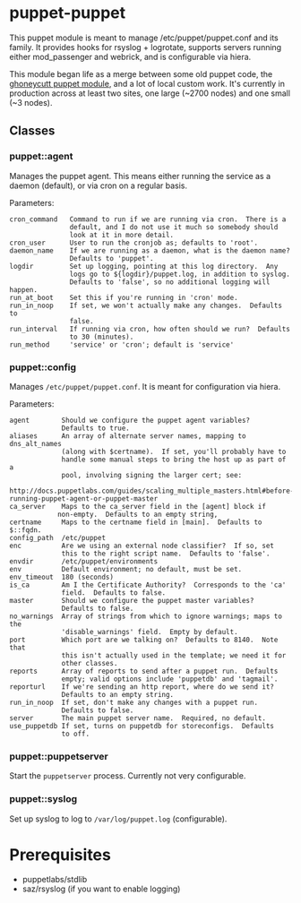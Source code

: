 # puppet-puppet

This puppet module is meant to manage /etc/puppet/puppet.conf and its
family.  It provides hooks for rsyslog + logrotate, supports servers
running either mod\_passenger and webrick, and is configurable via hiera.

This module began life as a merge between
some old puppet code, the [ghoneycutt puppet
module](https://github.com/ghoneycutt/puppet-module-puppet), and a lot
of local custom work.  It's currently in production across at least two
sites, one large (~2700 nodes) and one small (~3 nodes).

## Classes

### puppet::agent

Manages the puppet agent.  This means either running the service as a
daemon (default), or via cron on a regular basis.

Parameters:

    cron_command   Command to run if we are running via cron.  There is a
                   default, and I do not use it much so somebody should
                   look at it in more detail.
    cron_user      User to run the cronjob as; defaults to 'root'.
    daemon_name    If we are running as a daemon, what is the daemon name?
                   Defaults to 'puppet'.
    logdir         Set up logging, pointing at this log directory.  Any
                   logs go to ${logdir}/puppet.log, in addition to syslog.
                   Defaults to 'false', so no additional logging will happen.
    run_at_boot    Set this if you're running in 'cron' mode.
    run_in_noop    If set, we won't actually make any changes.  Defaults to
                   false.
    run_interval   If running via cron, how often should we run?  Defaults
                   to 30 (minutes).
    run_method     'service' or 'cron'; default is 'service'

### puppet::config

Manages `/etc/puppet/puppet.conf`.  It is meant for configuration via hiera.

Parameters:

    agent        Should we configure the puppet agent variables?
                 Defaults to true.
    aliases      An array of alternate server names, mapping to dns_alt_names
                 (along with $certname).  If set, you'll probably have to
                 handle some manual steps to bring the host up as part of a
                 pool, involving signing the larger cert; see:
                     http://docs.puppetlabs.com/guides/scaling_multiple_masters.html#before-running-puppet-agent-or-puppet-master
    ca_server    Maps to the ca_server field in the [agent] block if
                non-empty.  Defaults to an empty string,
    certname     Maps to the certname field in [main].  Defaults to $::fqdn.
    config_path  /etc/puppet
    enc          Are we using an external node classifier?  If so, set
                 this to the right script name.  Defaults to 'false'.
    envdir       /etc/puppet/environments
    env          Default environment; no default, must be set.
    env_timeout  180 (seconds)
    is_ca        Am I the Certificate Authority?  Corresponds to the 'ca'
                 field.  Defaults to false.
    master       Should we configure the puppet master variables?
                 Defaults to false.
    no_warnings  Array of strings from which to ignore warnings; maps to the
                 'disable_warnings' field.  Empty by default.
    port         Which port are we talking on?  Defaults to 8140.  Note that
                 this isn't actually used in the template; we need it for
                 other classes.
    reports      Array of reports to send after a puppet run.  Defaults
                 empty; valid options include 'puppetdb' and 'tagmail'.
    reporturl    If we're sending an http report, where do we send it?
                 Defaults to an empty string.
    run_in_noop  If set, don't make any changes with a puppet run.
                 Defaults to false.
    server       The main puppet server name.  Required, no default.
    use_puppetdb If set, turns on puppetdb for storeconfigs.  Defaults
                 to off.

### puppet::puppetserver

Start the `puppetserver` process.  Currently not very configurable.

### puppet::syslog

Set up syslog to log to `/var/log/puppet.log` (configurable).

# Prerequisites

* puppetlabs/stdlib
* saz/rsyslog (if you want to enable logging)
